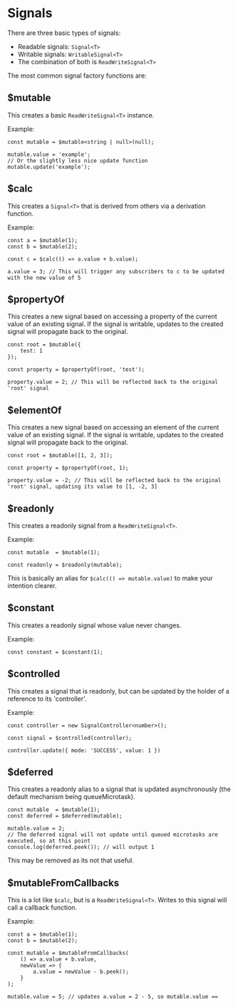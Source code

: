 # Signals
There are three basic types of signals:
- Readable signals: `Signal<T>`
- Writable signals: `WritableSignal<T>`
- The combination of both is `ReadWriteSignal<T>`

The most common signal factory functions are:
## $mutable
This creates a basic `ReadWriteSignal<T>` instance.

Example:
```tsx
const mutable = $mutable<string | null>(null);

mutable.value = 'example';
// Or the slightly less nice update function
mutable.update('example');
```

## $calc
This creates a `Signal<T>` that is derived from others via a derivation function.

Example:
```tsx
const a = $mutable(1);
const b = $mutable(2);

const c = $calc(() => a.value + b.value);

a.value = 3; // This will trigger any subscribers to c to be updated with the new value of 5
```

## $propertyOf
This creates a new signal based on accessing a property of the current value of an existing signal. If the signal is writable, updates to the created signal will propagate back to the original.

```tsx
const root = $mutable({
    test: 1
});

const property = $propertyOf(root, 'test');

property.value = 2; // This will be reflected back to the original 'root' signal
```


## $elementOf
This creates a new signal based on accessing an element of the current value of an existing signal. If the signal is writable, updates to the created signal will propagate back to the original.

```tsx
const root = $mutable([1, 2, 3]);

const property = $propertyOf(root, 1);

property.value = -2; // This will be reflected back to the original 'root' signal, updating its value to [1, -2, 3]
```

## $readonly
This creates a readonly signal from a `ReadWriteSignal<T>`.

Example:
```tsx
const mutable  = $mutable(1);

const readonly = $readonly(mutable);
```
This is basically an alias for `$calc(() => mutable.value)` to make your intention clearer.

## $constant
This creates a readonly signal whose value never changes.

Example:
```tsx
const constant = $constant(1);
```

## $controlled
This creates a signal that is readonly, but can be updated by the holder of a reference to its 'controller'.

Example:
```tsx
const controller = new SignalController<number>();

const signal = $controlled(controller);

controller.update({ mode: 'SUCCESS', value: 1 })
```

## $deferred
This creates a readonly alias to a signal that is updated asynchronously (the default mechanism being queueMicrotask).

```tsx
const mutable  = $mutable(1);
const deferred = $deferred(mutable);

mutable.value = 2;
// The deferred signal will not update until queued microtasks are executed, so at this point
console.log(deferred.peek()); // will output 1
```

This may be removed as its not that useful.

## $mutableFromCallbacks
This is a lot like `$calc`, but is a `ReadWriteSignal<T>`. Writes to this signal will call a callback function.

Example:
```tsx
const a = $mutable(1);
const b = $mutable(2);

const mutable = $mutableFromCallbacks(
    () => a.value + b.value, 
    newValue => {
        a.value = newValue - b.peek();
    }
);

mutable.value = 5; // updates a.value = 2 - 5, so mutable.value ==
```